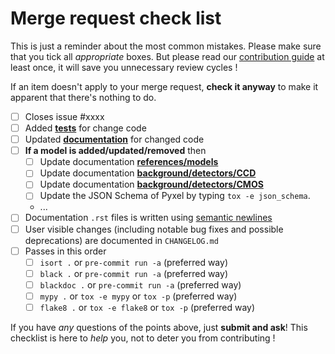 # Merge request check list

This is just a reminder about the most common mistakes.
Please make sure that you tick all *appropriate* boxes.
But please read our [contribution guide](https://esa.gitlab.io/pyxel/doc/stable/references/contributing.html) 
at least once, it will save you unnecessary review cycles !

If an item doesn't apply to your merge request, **check it anyway** to 
make it apparent that there's nothing to do.

 
 - [ ] Closes issue #xxxx
 - [ ] Added [**tests**](https://esa.gitlab.io/pyxel/doc/stable/references/contributing.html#running-the-test-suite) for change code
 - [ ] Updated [**documentation**](https://esa.gitlab.io/pyxel/doc/stable/references/contributing.html#contributing-to-the-documentation) for changed code
 - [ ] **If a model is added/updated/removed** then
   - [ ] Update documentation [**references/models**](https://esa.gitlab.io/pyxel/doc/stable/references/models.html)
   - [ ] Update documentation [**background/detectors/CCD**](https://esa.gitlab.io/pyxel/doc/stable/background/detectors/ccd.html)
   - [ ] Update documentation [**background/detectors/CMOS**](https://esa.gitlab.io/pyxel/doc/stable/background/detectors/cmos.html)
   - [ ] Update the JSON Schema of Pyxel by typing ``tox -e json_schema``.
   - ...
 - [ ] Documentation `.rst` files is written using [semantic newlines](https://sembr.org)
 - [ ] User visible changes (including notable bug fixes and possible deprecations) are 
       documented in `CHANGELOG.md`
 - [ ] Passes in this order
   - [ ] `isort .` or `pre-commit run -a` (preferred way)
   - [ ] `black .` or `pre-commit run -a` (preferred way)
   - [ ] `blackdoc .` or `pre-commit run -a` (preferred way)
   - [ ] `mypy .` or `tox -e mypy` or `tox -p` (preferred way)
   - [ ] `flake8 .` or `tox -e flake8` or `tox -p` (preferred way)

If you have *any* questions of the points above, just **submit and ask**!
This checklist is here to *help* you, not to deter you from contributing !

